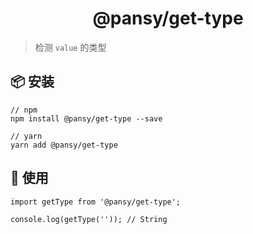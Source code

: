 <h1 align="center">@pansy/get-type</h1>

> 检测 `value` 的类型

## 📦 安装

```
// npm
npm install @pansy/get-type --save

// yarn
yarn add @pansy/get-type

```

## 🔨 使用

```
import getType from '@pansy/get-type';

console.log(getType('')); // String
```
